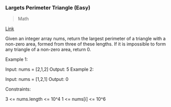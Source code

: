 ### Largets Perimeter Triangle (Easy)
> Math

[Link](https://leetcode.com/problems/largest-perimeter-triangle/)

Given an integer array nums, return the largest perimeter of a triangle with a non-zero area, formed from three of these lengths. If it is impossible to form any triangle of a non-zero area, return 0.

 

Example 1:

Input: nums = [2,1,2]
Output: 5
Example 2:

Input: nums = [1,2,1]
Output: 0
 

Constraints:

3 <= nums.length <= 10^4
1 <= nums[i] <= 10^6